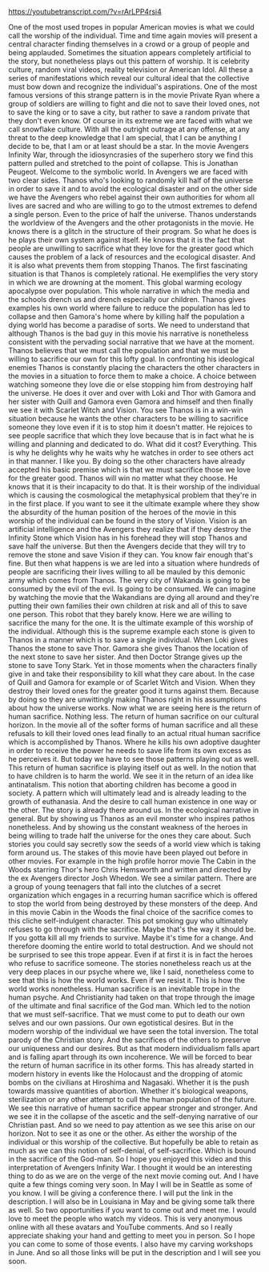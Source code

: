 https://youtubetranscript.com/?v=rArLPP4rsi4

 One of the most used tropes in popular American movies is what we could call the worship of the individual. Time and time again movies will present a central character finding themselves in a crowd or a group of people and being applauded. Sometimes the situation appears completely artificial to the story, but nonetheless plays out this pattern of worship. It is celebrity culture, random viral videos, reality television or American Idol. All these a series of manifestations which reveal our cultural ideal that the collective must bow down and recognize the individual's aspirations. One of the most famous versions of this strange pattern is in the movie Private Ryan where a group of soldiers are willing to fight and die not to save their loved ones, not to save the king or to save a city, but rather to save a random private that they don't even know. Of course in its extreme we are faced with what we call snowflake culture. With all the outright outrage at any offense, at any threat to the deep knowledge that I am special, that I can be anything I decide to be, that I am or at least should be a star. In the movie Avengers Infinity War, through the idiosyncrasies of the superhero story we find this pattern pulled and stretched to the point of collapse. This is Jonathan Peugeot. Welcome to the symbolic world. In Avengers we are faced with two clear sides. Thanos who's looking to randomly kill half of the universe in order to save it and to avoid the ecological disaster and on the other side we have the Avengers who rebel against their own authorities for whom all lives are sacred and who are willing to go to the utmost extremes to defend a single person. Even to the price of half the universe. Thanos understands the worldview of the Avengers and the other protagonists in the movie. He knows there is a glitch in the structure of their program. So what he does is he plays their own system against itself. He knows that it is the fact that people are unwilling to sacrifice what they love for the greater good which causes the problem of a lack of resources and the ecological disaster. And it is also what prevents them from stopping Thanos. The first fascinating situation is that Thanos is completely rational. He exemplifies the very story in which we are drowning at the moment. This global warming ecology apocalypse over population. This whole narrative in which the media and the schools drench us and drench especially our children. Thanos gives examples his own world where failure to reduce the population has led to collapse and then Gamora's home where by killing half the population a dying world has become a paradise of sorts. We need to understand that although Thanos is the bad guy in this movie his narrative is nonetheless consistent with the pervading social narrative that we have at the moment. Thanos believes that we must call the population and that we must be willing to sacrifice our own for this lofty goal. In confronting his ideological enemies Thanos is constantly placing the characters the other characters in the movies in a situation to force them to make a choice. A choice between watching someone they love die or else stopping him from destroying half the universe. He does it over and over with Loki and Thor with Gamora and her sister with Quill and Gamora even Gamora and himself and then finally we see it with Scarlet Witch and Vision. You see Thanos is in a win-win situation because he wants the other characters to be willing to sacrifice someone they love even if it is to stop him it doesn't matter. He rejoices to see people sacrifice that which they love because that is in fact what he is willing and planning and dedicated to do. What did it cost? Everything. This is why he delights why he waits why he watches in order to see others act in that manner. I like you. By doing so the other characters have already accepted his basic premise which is that we must sacrifice those we love for the greater good. Thanos will win no matter what they choose. He knows that it is their incapacity to do that. It is their worship of the individual which is causing the cosmological the metaphysical problem that they're in in the first place. If you want to see it the ultimate example where they show the absurdity of the human position of the heroes of the movie in this worship of the individual can be found in the story of Vision. Vision is an artificial intelligence and the Avengers they realize that if they destroy the Infinity Stone which Vision has in his forehead they will stop Thanos and save half the universe. But then the Avengers decide that they will try to remove the stone and save Vision if they can. You know fair enough that's fine. But then what happens is we are led into a situation where hundreds of people are sacrificing their lives willing to all be mauled by this demonic army which comes from Thanos. The very city of Wakanda is going to be consumed by the evil of the evil. Is going to be consumed. We can imagine by watching the movie that the Wakandians are dying all around and they're putting their own families their own children at risk and all of this to save one person. This robot that they barely know. Here we are willing to sacrifice the many for the one. It is the ultimate example of this worship of the individual. Although this is the supreme example each stone is given to Thanos in a manner which is to save a single individual. When Loki gives Thanos the stone to save Thor. Gamora she gives Thanos the location of the next stone to save her sister. And then Doctor Strange gives up the stone to save Tony Stark. Yet in those moments when the characters finally give in and take their responsibility to kill what they care about. In the case of Quill and Gamora for example or of Scarlet Witch and Vision. When they destroy their loved ones for the greater good it turns against them. Because by doing so they are unwittingly making Thanos right in his assumptions about how the universe works. Now what we are seeing here is the return of human sacrifice. Nothing less. The return of human sacrifice on our cultural horizon. In the movie all of the softer forms of human sacrifice and all these refusals to kill their loved ones lead finally to an actual ritual human sacrifice which is accomplished by Thanos. Where he kills his own adoptive daughter in order to receive the power he needs to save life from its own excess as he perceives it. But today we have to see those patterns playing out as well. This return of human sacrifice is playing itself out as well. In the notion that to have children is to harm the world. We see it in the return of an idea like antinatalism. This notion that aborting children has become a good in society. A pattern which will ultimately lead and is already leading to the growth of euthanasia. And the desire to call human existence in one way or the other. The story is already there around us. In the ecological narrative in general. But by showing us Thanos as an evil monster who inspires pathos nonetheless. And by showing us the constant weakness of the heroes in being willing to trade half the universe for the ones they care about. Such stories you could say secretly sow the seeds of a world view which is taking form around us. The stakes of this movie have been played out before in other movies. For example in the high profile horror movie The Cabin in the Woods starring Thor's hero Chris Hemsworth and written and directed by the ex Avengers director Josh Whedon. We see a similar pattern. There are a group of young teenagers that fall into the clutches of a secret organization which engages in a recurring human sacrifice which is offered to stop the world from being destroyed by these monsters of the deep. And in this movie Cabin in the Woods the final choice of the sacrifice comes to this cliche self-indulgent character. This pot smoking guy who ultimately refuses to go through with the sacrifice. Maybe that's the way it should be. If you gotta kill all my friends to survive. Maybe it's time for a change. And therefore dooming the entire world to total destruction. And we should not be surprised to see this trope appear. Even if at first it is in fact the heroes who refuse to sacrifice someone. The stories nonetheless reach us at the very deep places in our psyche where we, like I said, nonetheless come to see that this is how the world works. Even if we resist it. This is how the world works nonetheless. Human sacrifice is an inevitable trope in the human psyche. And Christianity had taken on that trope through the image of the ultimate and final sacrifice of the God man. Which led to the notion that we must self-sacrifice. That we must come to put to death our own selves and our own passions. Our own egotistical desires. But in the modern worship of the individual we have seen the total inversion. The total parody of the Christian story. And the sacrifices of the others to preserve our uniqueness and our desires. But as that modern individualism falls apart and is falling apart through its own incoherence. We will be forced to bear the return of human sacrifice in its other forms. This has already started in modern history in events like the Holocaust and the dropping of atomic bombs on the civilians at Hiroshima and Nagasaki. Whether it is the push towards massive quantities of abortion. Whether it's biological weapons, sterilization or any other attempt to cull the human population of the future. We see this narrative of human sacrifice appear stronger and stronger. And we see it in the collapse of the ascetic and the self-denying narrative of our Christian past. And so we need to pay attention as we see this arise on our horizon. Not to see it as one or the other. As either the worship of the individual or this worship of the collective. But hopefully be able to retain as much as we can this notion of self-denial, of self-sacrifice. Which is bound in the sacrifice of the God-man. So I hope you enjoyed this video and this interpretation of Avengers Infinity War. I thought it would be an interesting thing to do as we are on the verge of the next movie coming out. And I have quite a few things coming very soon. In May I will be in Seattle as some of you know. I will be giving a conference there. I will put the link in the description. I will also be in Louisiana in May and be giving some talk there as well. So two opportunities if you want to come out and meet me. I would love to meet the people who watch my videos. This is very anonymous online with all these avatars and YouTube comments. And so I really appreciate shaking your hand and getting to meet you in person. So I hope you can come to some of those events. I also have my carving workshops in June. And so all those links will be put in the description and I will see you soon.